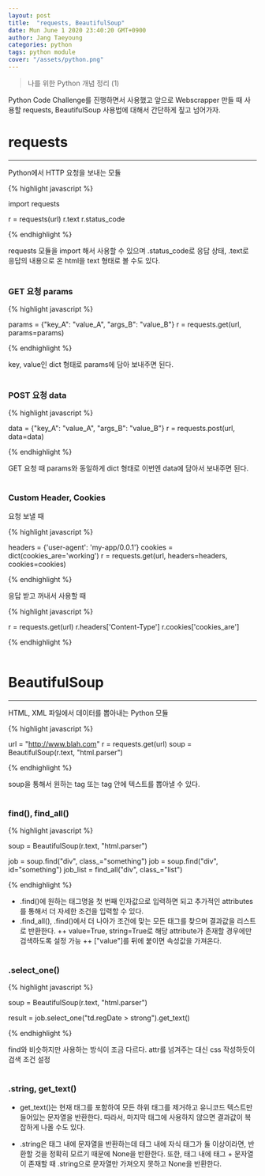 ```yaml
---
layout: post
title:  "requests, BeautifulSoup"
date: Mun June 1 2020 23:40:20 GMT+0900
author: Jang Taeyoung
categories: python
tags: python module
cover: "/assets/python.png"
---
```


> 나를 위한 Python 개념 정리 (1)

Python Code Challenge를 진행하면서 사용했고 앞으로 Webscrapper 만들 때 사용할 requests, BeautifulSoup 사용법에 대해서 간단하게 짚고 넘어가자.

# requests
* * *

Python에서 HTTP 요청을 보내는 모듈

{% highlight javascript %}

import requests

r = requests(url)
r.text
r.status_code

{% endhighlight %}

requests 모듈을 import 해서 사용할 수 있으며 .status_code로 응답 상태, .text로 응답의 내용으로 온 html을 text 형태로 볼 수도 있다.
<br /><br />

### GET 요청 params

{% highlight javascript %}

params = {"key_A": "value_A", "args_B": "value_B"}
r = requests.get(url, params=params)

{% endhighlight %}

key, value인 dict 형태로 params에 담아 보내주면 된다.
<br /><br />

### POST 요청 data

{% highlight javascript %}

data = {"key_A": "value_A", "args_B": "value_B"}
r = requests.post(url, data=data)

{% endhighlight %}

GET 요청 때 params와 동일하게 dict 형태로 이번엔 data에 담아서 보내주면 된다.
<br /><br />

### Custom Header, Cookies

요청 보낼 때

{% highlight javascript %}

headers = {'user-agent': 'my-app/0.0.1'}
cookies = dict(cookies_are='working')
r = requests.get(url, headers=headers, cookies=cookies)

{% endhighlight %}

응답 받고 꺼내서 사용할 때

{% highlight javascript %}

r = requests.get(url)
r.headers['Content-Type']
r.cookies['cookies_are']

{% endhighlight %}
<br /><br />

# BeautifulSoup
* * *
  
HTML, XML 파일에서 데이터를 뽑아내는 Python 모듈

{% highlight javascript %}

url = "http://www.blah.com"
r = requests.get(url)
soup = BeautifulSoup(r.text, "html.parser")

{% endhighlight %}

soup을 통해서 원하는 tag 또는 tag 안에 텍스트를 뽑아낼 수 있다.
<br /><br />

### find(), find_all()

{% highlight javascript %}

soup = BeautifulSoup(r.text, "html.parser")

job = soup.find("div", class_="something")
job = soup.find("div", id="something")
job_list = find_all("div", class_="list")

{% endhighlight %}

* .find()에 원하는 태그명을 첫 번째 인자값으로 입력하면 되고 추가적인 attributes를 통해서 더 자세한 조건을 입력할 수 있다.
* .find_all(), .find()에서 더 나아가 조건에 맞는 모든 태그를 찾으며 결과값을 리스트로 반환한다.
++ value=True, string=True로 해당 attribute가 존재할 경우에만 검색하도록 설정 가능
++ ["value"]를 뒤에 붙이면 속성값을 가져온다.
<br /><br />

### .select_one()

{% highlight javascript %}

soup = BeautifulSoup(r.text, "html.parser")

result = job.select_one("td.regDate > strong").get_text()

{% endhighlight %}

find와 비슷하지만 사용하는 방식이 조금 다르다. attr를 넘겨주는 대신 css 작성하듯이 검색 조건 설정
<br /><br />

### .string, get_text()

* get_text()는 현재 태그를 포함하여 모든 하위 태그를 제거하고 유니코드 텍스트만 들어있는 문자열을 반환한다. 따라서, 마지막 태그에 사용하지 않으면 결과값이 복잡하게 나올 수도 있다.

* .string은 태그 내에 문자열을 반환하는데 태그 내에 자식 태그가 둘 이상이라면, 반환할 것을 정확히 모르기 때문에 None을 반환한다. 또한, 태그 내에 태그 + 문자열이 존재할 때 .string으로 문자열만 가져오지 못하고 None을 반환한다.